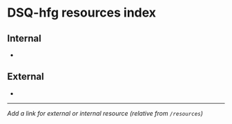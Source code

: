 # DSQ-hfg resources index

## Internal

*

## External

*

------------------------------------------------------------------------

*Add a link for external or internal resource (relative from `/resources`)*
